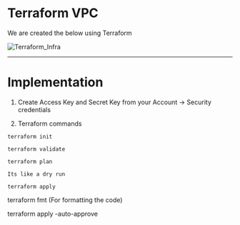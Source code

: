 # Terraform VPC

We are created the below using Terraform 

![Terraform_Infra](https://github.com/Pavan-1997/Terraform_VPC/assets/32020205/13c2c175-0a2a-49dd-b650-a320114c906b)

---
# Implementation

1. Create Access Key and Secret Key from your Account -> Security credentials 


2. Terraform commands
```
terraform init
```
```
terraform validate
```
```
terraform plan 
```
`Its like a dry run`
 ```
terraform apply
```
terraform fmt (For formatting the code)

terraform apply -auto-approve

